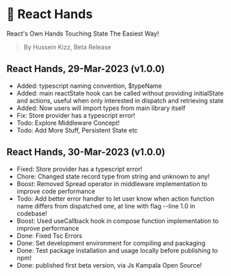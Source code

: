 # 🧤 React Hands

React's Own Hands Touching State The Easiest Way!

> By Hussein Kizz, Beta Release

## React Hands, 29-Mar-2023 (v1.0.0)

- Added: typescript naming convention, $typeName
- Added: main reactState hook can be called without providing initialState and actions, useful when only interested in dispatch and retrieving state
- Added: Now users will import types from main library itself
- Fix: Store provider has a typescript error!
- Todo: Explore Middleware Concept!
- Todo: Add More Stuff, Persistent State etc

## React Hands, 30-Mar-2023 (v1.0.0)

- Fixed: Store provider has a typescript error!
- Chore: Changed state record type from string and unknown to any!
- Boost: Removed Spread operator in middleware implementation to improve code performance
- Todo: Add better error handler to let user know when action function name differs from dispatched one, at line with flag --line 1.0 in codebase!
- Boost: Used useCallback hook in compose function implementation to improve performance
- Done: Fixed Tsc Errors
- Done: Set development environment for compiling and packaging
- Done: Test package installation and usage locally before publishing to npm!
- Done: published first beta version, via Js Kampala Open Source!
